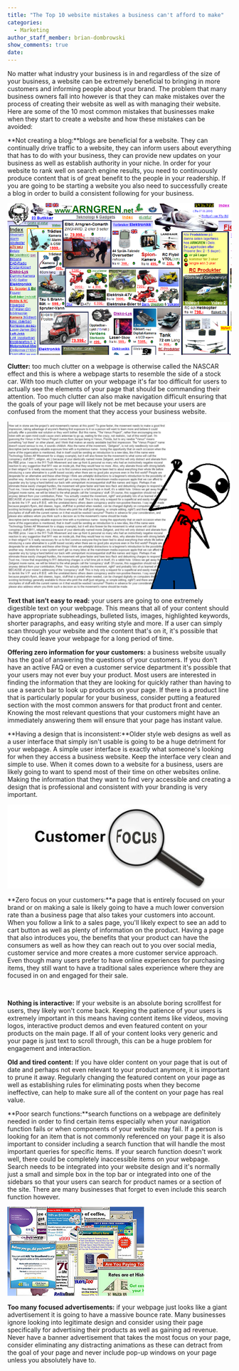```yaml
---
title: "The Top 10 website mistakes a business can't afford to make"
categories:
  - Marketing
author_staff_member: brian-dombrowski
show_comments: true
date:
---
```



No matter what industry your business is in and regardless of the size of your business, a website can be extremely beneficial to bringing in more customers and informing people about your brand. The problem that many business owners fall into however is that they can make mistakes over the process of creating their website as well as with managing their website. Here are some of the 10 most common mistakes that businesses make when they start to create a website and how these mistakes can be avoided:

**Not creating a blog:**blogs are beneficial for a website. They can continually drive traffic to a website, they can inform users about everything that has to do with your business, they can provide new updates on your business as well as establish authority in your niche. In order for your website to rank well on search engine results, you need to continuously produce content that is of great benefit to the people in your readership. If you are going to be starting a website you also need to successfully create a blog in order to build a consistent following for your business.

![](/uploads/versions/68---x----821-555x---.png)

**Clutter:** too much clutter on a webpage is otherwise called the NASCAR effect and this is where a webpage starts to resemble the side of a stock car. With too much clutter on your webpage it's far too difficult for users to actually see the elements of your page that should be commanding their attention. Too much clutter can also make navigation difficult ensuring that the goals of your page will likely not be met because your users are confused from the moment that they access your business website.

![](/uploads/versions/eymos---x----610-457x---.png)

**Text that isn’t easy to read:** your users are going to one extremely digestible text on your webpage. This means that all of your content should have appropriate subheadings, bulleted lists, images, highlighted keywords, shorter paragraphs, and easy writing style and more. If a user can simply scan through your website and the content that's on it, it's possible that they could leave your webpage for a long period of time.

**Offering zero information for your customers:** a business website usually has the goal of answering the questions of your customers. If you don't have an active FAQ or even a customer service department it's possible that your users may not ever buy your product. Most users are interested in finding the information that they are looking for quickly rather than having to use a search bar to look up products on your page. If there is a product line that is particularly popular for your business, consider putting a featured section with the most common answers for that product front and center. Knowing the most relevant questions that your customers might have an immediately answering them will ensure that your page has instant value.

**Having a design that is inconsistent:**Older style web designs as well as a user interface that simply isn't usable is going to be a huge detriment for your webpage. A simple user interface is exactly what someone's looking for when they access a business website. Keep the interface very clean and simple to use. When it comes down to a website for a business, users are likely going to want to spend most of their time on other websites online. Making the information that they want to find very accessible and creating a design that is professional and consistent with your branding is very important.

![](/uploads/versions/cust-focus-5101---x----510-191x---.jpg)

**Zero focus on your customers:**a page that is entirely focused on your brand or on making a sale is likely going to have a much lower conversion rate than a business page that also takes your customers into account. When you follow a link to a sales page, you'll likely expect to see an add to cart button as well as plenty of information on the product. Having a page that also introduces you, the benefits that your product can have the consumers as well as how they can reach out to you over social media, customer service and more creates a more customer service approach. Even though many users prefer to have online experiences for purchasing items, they still want to have a traditional sales experience where they are focused in on and engaged for their sale.

&nbsp;

**Nothing is interactive:** If your website is an absolute boring scrollfest for users, they likely won't come back. Keeping the patience of your users is extremely important in this means having content items like videos, moving logos, interactive product demos and even featured content on your products on the main page. If all of your content looks very generic and your page is just text to scroll through, this can be a huge problem for engagement and interaction.

**Old and tired content:** If you have older content on your page that is out of date and perhaps not even relevant to your product anymore, it is important to prune it away. Regularly changing the featured content on your page as well as establishing rules for eliminating posts when they become ineffective, can help to make sure all of the content on your page has real value.

**Poor search functions:**search functions on a webpage are definitely needed in order to find certain items especially when your navigation function fails or when components of your website may fail. If a person is looking for an item that is not commonly referenced on your page it is also important to consider including a search function that will handle the most important queries for specific items. If your search function doesn't work well, there could be completely inaccessible items on your webpage. Search needs to be integrated into your website design and it's normally just a small and simple box in the top bar or integrated into one of the sidebars so that your users can search for product names or a section of the site. There are many businesses that forget to even include this search function however.

![](/uploads/versions/worstinventions-popup---x----307-200x---.jpg)

**Too many focused advertisements:** if your webpage just looks like a giant advertisement it is going to have a massive bounce rate. Many businesses ignore looking into legitimate design and consider using their page specifically for advertising their products as well as gaining ad revenue. Never have a banner advertisement that takes the most focus on your page, consider eliminating any distracting animations as these can detract from the goal of your page and never include pop-up windows on your page unless you absolutely have to.